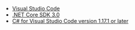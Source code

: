 * [Visual Studio Code](https://code.visualstudio.com/)
* [.NET Core SDK 3.0](https://dotnet.microsoft.com/download/dotnet-core/3.0)
* [C# for Visual Studio Code version 1.17.1 or later](https://marketplace.visualstudio.com/items?itemName=ms-vscode.csharp)